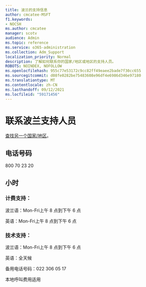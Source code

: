 ```yaml
---
title: 波兰的支持信息
author: cmcatee-MSFT
f1.keywords:
- NOCSH
ms.author: cmcatee
manager: scotv
audience: Admin
ms.topic: reference
ms.service: o365-administration
ms.collection: Adm_Support
localization_priority: Normal
description: 了解如何联系你的国家/地区或地区的支持人员。
ROBOTS: NOINDEX, NOFOLLOW
ms.openlocfilehash: 955c77e53172c9cc82ff49eaee2bade7f30cc655
ms.sourcegitcommit: d08fe0282be75483608e96df4e6986d346e97180
ms.translationtype: MT
ms.contentlocale: zh-CN
ms.lasthandoff: 09/12/2021
ms.locfileid: "59171456"
---
```

# <a name="contact-support-for-poland"></a>联系波兰支持人员

[查找另一个国家/地区](../../business-video/get-help-support.md)。

## <a name="phone-number"></a>电话号码
800 70 23 20

## <a name="hours"></a>小时
### <a name="billing-support"></a>计费支持：

波兰语：Mon-Fri上午 8 点到下午 6 点

英语：Mon-Fri上午 8 点到下午 6 点

### <a name="technical-support"></a>技术支持：

波兰语：Mon-Fri上午 8 点到下午 6 点

英语：全天候

备用电话号码：022 306 05 17

本地呼叫费用适用
